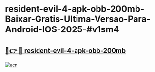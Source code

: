 # resident-evil-4-apk-obb-200mb-Baixar-Gratis-Ultima-Versao-Para-Android-IOS-2025-#v1sm4

# <h2><a href="https://ainizakaria.my?title=resident-evil-4-apk-obb-200mb&ref=24M">🔗👉 🔴 resident-evil-4-apk-obb-200mb</a></h2>

[![acn](https://github.com/user-attachments/assets/0f9c940e-d8b0-45ae-aac7-cd30a18b3e1c)](https://ainizakaria.my?title=resident-evil-4-apk-obb-200mb&ref=24M)

